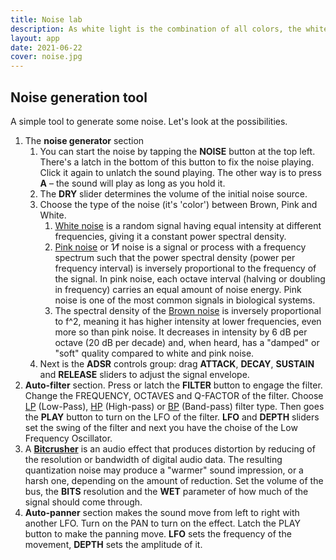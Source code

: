 ```yaml
---
title: Noise lab
description: As white light is the combination of all colors, the white noise is the combination of all possible notes
layout: app
date: 2021-06-22
cover: noise.jpg
---
```


<client-only>
  <synth-noise />
</client-only >

## Noise generation tool

A simple tool to generate some noise. Let's look at the possibilities.

1. The **noise generator** section
   1. You can start the noise by tapping the **NOISE** button at the top left. There's a latch in the bottom of this button to fix the noise playing. Click it again to unlatch the sound playing. The other way is to press **A** – the sound will play as long as you hold it.
   2. The **DRY** slider determines the volume of the initial noise source.
   3. Choose the type of the noise (it's 'color') between Brown, Pink and White.
      1. [White noise](https://en.wikipedia.org/wiki/White_noise) is a random signal having equal intensity at different frequencies, giving it a constant power spectral density.
      2. [Pink noise](https://en.wikipedia.org/wiki/Pink_noise) or 1⁄f noise is a signal or process with a frequency spectrum such that the power spectral density (power per frequency interval) is inversely proportional to the frequency of the signal. In pink noise, each octave interval (halving or doubling in frequency) carries an equal amount of noise energy. Pink noise is one of the most common signals in biological systems.
      3. The spectral density of the [Brown noise](https://en.wikipedia.org/wiki/Brownian_noise) is inversely proportional to f^2, meaning it has higher intensity at lower frequencies, even more so than pink noise. It decreases in intensity by 6 dB per octave (20 dB per decade) and, when heard, has a "damped" or "soft" quality compared to white and pink noise.
   4. Next is the **ADSR** controls group: drag **ATTACK**, **DECAY**, **SUSTAIN** and **RELEASE** sliders to adjust the signal envelope.
2. **Auto-filter** section. Press or latch the **FILTER** button to engage the filter. Change the FREQUENCY, OCTAVES and Q-FACTOR of the filter. Choose [LP](https://en.wikipedia.org/wiki/Low-pass_filter) (Low-Pass), [HP](https://en.wikipedia.org/wiki/High-pass_filter) (High-pass) or [BP](https://en.wikipedia.org/wiki/Band-pass_filter) (Band-pass) filter type. Then goes the **PLAY** button to turn on the LFO of the filter. **LFO** and **DEPTH** sliders set the swing of the filter and next you have the choise of the Low Frequency Oscillator.
3. A [**Bitcrusher**](https://en.wikipedia.org/wiki/Bitcrusher) is an audio effect that produces distortion by reducing of the resolution or bandwidth of digital audio data. The resulting quantization noise may produce a "warmer" sound impression, or a harsh one, depending on the amount of reduction. Set the volume of the bus, the **BITS** resolution and the **WET** parameter of how much of the signal should come through.
4. **Auto-panner** section makes the sound move from left to right with another LFO. Turn on the PAN to turn on the effect. Latch the PLAY button to make the panning move. **LFO** sets the frequency of the movement, **DEPTH** sets the amplitude of it.
